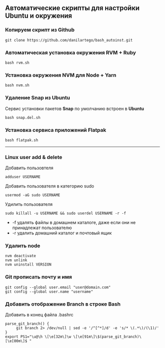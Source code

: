 ## Автоматические скрипты для настройки Ubuntu и окружения

### Копируем скрипт из Github
```
git clone https://github.com/danilartego/bash_autoinst.git 
```

### Автоматическая установка окружения RVM + Ruby
```
bash rvm.sh
```

### Установка окружения NVM для Node + Yarn  
```
bash nvm.sh
```

### Удаление Snap из Ubuntu
Сервис установки пакетов **Snap** по умолчанию встроен в **Ubuntu**
```
bash snap.del.sh
```

### Установка сервиса приложений Flatpak
```
bash flatpak.sh
```

---
### Linux user add & delete

Добавить пользовтеля
```
adduser USERNAME
```
Добавить пользователя в категорию sudo
```
usermod -aG sudo USERNAME
```

Удилить пользователя
```
sudo killall -u USERNAME && sudo userdel USERNAME -r -f
```
- -f удалять файлы в домашнем каталоге, даже если они не принадлежат пользователю  
- -r удалить домашний каталог и почтовый ящик  

### Удалить node
```
nvm deactivate  
nvm unlink  
nvm uninstall VERSION 
```

### Git прописать почту и имя
```
git config --global user.email "user@domain.com"
git config --global user.name "username"
```
### Добавить отображение Branch в строке Bash  
Добавить в конец файла .bashrc
```
parse_git_branch() {
     git branch 2> /dev/null | sed -e '/^[^*]/d' -e 's/* \(.*\)/(\1)/'
}
export PS1="\u@\h \[\e[32m\]\w \[\e[91m\]\$(parse_git_branch)\[\e[00m\]$ "
```